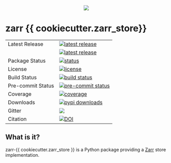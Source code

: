 <div align="center">
  <img src="https://raw.githubusercontent.com/zarr-developers/community/main/logos/logo2.png"><br>
</div>

# zarr {{ cookiecutter.zarr_store}}

<table>
<tr>
  <td>Latest Release</td>
  <td>
    <a href="https://pypi.org/project/zarr-{{ cookiecutter.zarr_store}}/">
    <img src="https://badge.fury.io/py/zarr-{{ cookiecutter.zarr_store}}.svg" alt="latest release" />
    </a>
  </td>
</tr>
  <td></td>
  <td>
    <a href="https://anaconda.org/anaconda/zarr-{{ cookiecutter.zarr_store}}/">
    <img src="https://anaconda.org/conda-forge/zarr-{{ cookiecutter.zarr_store}}/badges/version.svg" alt="latest release" />
    </a>
</td>
</tr>
<tr>
  <td>Package Status</td>
  <td>
    <a href="https://pypi.org/project/zarr-{{ cookiecutter.zarr_store}}/">
    <img src="https://img.shields.io/pypi/status/zarr-{{ cookiecutter.zarr_store}}.svg" alt="status" />
    </a>
  </td>
</tr>
<tr>
  <td>License</td>
  <td>
    <a href="https://github.com/{{ cookiecutter.github_username_or_organization }}/zarr-{{ cookiecutter.zarr_store}}/blob/main/LICENSE.txt">
    <img src="https://img.shields.io/pypi/l/zarr-{{ cookiecutter.zarr_store}}.svg" alt="license" />
    </a>
</td>
</tr>
<tr>
  <td>Build Status</td>
  <td>
    <a href="https://github.com/{{ cookiecutter.github_username_or_organization }}/zarr-{{ cookiecutter.zarr_store}}/blob/main/.github/workflows/python-package.yml">
    <img src="https://github.com/{{ cookiecutter.github_username_or_organization }}/zarr-{{ cookiecutter.zarr_store}}/actions/workflows/python-package.yml/badge.svg" alt="build status" />
    </a>
  </td>
</tr>
<tr>
  <td>Pre-commit Status</td>
  <td>
    <a href=""https://github.com/{{ cookiecutter.github_username_or_organization }}/zarr-{{ cookiecutter.zarr_store}}/blob/main/.pre-commit-config.yaml">
    <img src="https://results.pre-commit.ci/badge/github/{{ cookiecutter.github_username_or_organization }}/zarr-{{ cookiecutter.zarr_store}}/main.svg" alt="pre-commit status" />
    </a>
  </td>
</tr>

<tr>
  <td>Coverage</td>
  <td>
    <a href="https://codecov.io/gh/{{ cookiecutter.github_username_or_organization }}/zarr-{{ cookiecutter.zarr_store}}">
    <img src="https://codecov.io/gh/{{ cookiecutter.github_username_or_organization }}/zarr-{{ cookiecutter.zarr_store}}/branch/main/graph/badge.svg"/ alt="coverage">
    </a>
  </td>
</tr>
<tr>
  <td>Downloads</td>
  <td>
    <a href="https://zarr-{{ cookiecutter.zarr_store }}.readthedocs.io">
    <img src="https://pepy.tech/badge/zarr-{{ cookiecutter.zarr_store}}" alt="pypi downloads" />
    </a>
  </td>
</tr>
<tr>
	<td>Gitter</td>
	<td>
		<a href="https://gitter.im/zarr-developers/community">
		<img src="https://badges.gitter.im/zarr-developers/community.svg" />
		</a>
	</td>
</tr>
<tr>
	<td>Citation</td>
	<td>
		<a href="https://doi.org/10.5281/zenodo.3773450">
			<img src="https://zenodo.org/badge/DOI/10.5281/zenodo.3773450.svg" alt="DOI">
		</a>
	</td>
</tr>

</table>

## What is it?

zarr-{{ cookiecutter.zarr_store }} is a Python package providing a
[Zarr](https://zarr.readthedocs.io) store implementation.

